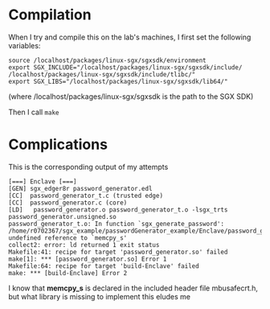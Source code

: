 # Compilation
When I try and compile this on the lab's machines, I first set the following variables:
```
source /localhost/packages/linux-sgx/sgxsdk/environment
export SGX_INCLUDE="/localhost/packages/linux-sgx/sgxsdk/include/ /localhost/packages/linux-sgx/sgxsdk/include/tlibc/"
export SGX_LIBS="/localhost/packages/linux-sgx/sgxsdk/lib64/"
```
(where /localhost/packages/linux-sgx/sgxsdk is the path to the SGX SDK)

Then I call `make`

# Complications
This is the corresponding output of my attempts
```
[===] Enclave [===]
[GEN] sgx_edger8r password_generator.edl
[CC]  password_generator_t.c (trusted edge)
[CC]  password_generator.c (core)
[LD]   password_generator.o password_generator_t.o -lsgx_trts password_generator.unsigned.so
password_generator_t.o: In function `sgx_generate_password':
/home/r0702367/sgx_example/passwordGenerator_example/Enclave/password_generator_t.c:70: undefined reference to `memcpy_s'
collect2: error: ld returned 1 exit status
Makefile:41: recipe for target 'password_generator.so' failed
make[1]: *** [password_generator.so] Error 1
Makefile:64: recipe for target 'build-Enclave' failed
make: *** [build-Enclave] Error 2
```

I know that **memcpy_s** is declared in the included header file mbusafecrt.h, but what library is missing to implement this eludes me


